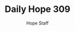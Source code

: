 ---
image: /assets/img/daily-hope-default-artwork.png
title: Daily Hope 309
number: 309
categories:
  - Daily Hope
author: Hope Staff
notes: Daily Hope 309
embed: >-
  <iframe src="https://open.spotify.com/embed/episode/4q3LncjPGv3VBjJjUAzSAh?utm_source=generator" width="400px" height="102px" frameborder=“0" scrolling=“no”></iframe>
---